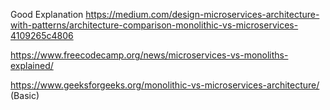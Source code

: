 
Good Explanation
https://medium.com/design-microservices-architecture-with-patterns/architecture-comparison-monolithic-vs-microservices-4109265c4806

https://www.freecodecamp.org/news/microservices-vs-monoliths-explained/

https://www.geeksforgeeks.org/monolithic-vs-microservices-architecture/ (Basic)